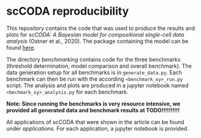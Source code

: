 # scCODA reproducibility

This repository contains the code that was used to produce the results and plots for *scCODA: A Bayesian model for compositional single-cell data analysis* (Ostner et al., 2020). The package containing the model can be found [here](https://github.com/theislab/scCODA).

The directory *benchmarking* contains code for the three benchmarks (threshold determination, model comparison and overall benchmark). The data generation setup for all benchmarks is in `generate_data.py`. Each benchmark can then be run with the according `<benchmark_xy>_run.py` script. The analysis and plots are produced in a jupyter notebook named `<bechmark_xy>_analysis.py` for each benchmark.

**Note: Since running the benchmarks is very resource intensive, we provided all generated data and benchmark results at TODO!!!!!!!!!!**

All applications of scCODA that were shown in the article can be found under *applications*. For each application, a jupyter notebook is provided.
